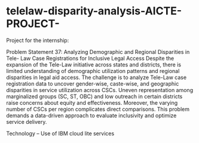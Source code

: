 # telelaw-disparity-analysis-AICTE-PROJECT-
Project for the internship:


Problem Statement 37: Analyzing Demographic and Regional Disparities in Tele-
Law Case Registrations for Inclusive Legal Access
Despite the expansion of the Tele-Law initiative across states and districts, there is
limited understanding of demographic utilization patterns and regional disparities in
legal aid access. The challenge is to analyze Tele-Law case registration data to uncover
gender-wise, caste-wise, and geographic disparities in service utilization across CSCs.
Uneven representation among marginalized groups (SC, ST, OBC) and low outreach in
certain districts raise concerns about equity and effectiveness. Moreover, the varying
number of CSCs per region complicates direct comparisons. This problem demands a
data-driven approach to evaluate inclusivity and optimize service delivery.

Technology – Use of IBM cloud lite services
